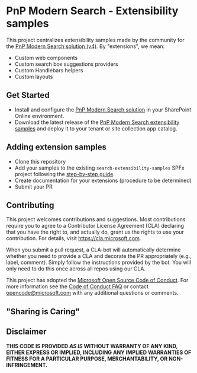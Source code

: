 # PnP Modern Search - Extensibility samples

This project centralizes extensibility samples made by the community for the [PnP Modern Search solution (v4)](https://github.com/microsoft-search/pnp-modern-search). By "extensions", we mean:

- Custom web components
- Custom search box suggestions providers
- Custom Handlebars helpers
- Custom layouts

## Get Started

- Install and configure the [PnP Modern Search solution](https://microsoft-search.github.io/pnp-modern-search/installation/) in your SharePoint Online environment.
- Download the latest release of the [PnP Modern Search extensibility samples](https://github.com/microsoft-search/pnp-modern-search-extensibility-samples/releases) and deploy it to your tenant or site collection app catalog.

## Adding extension samples 

- Clone this repository
- Add your samples to the existing `search-extensibility-samples` SPFx project following the [step-by-step guide](https://microsoft-search.github.io/pnp-modern-search/extensibility/).
- Create documentation for your extensions (procedure to be determined)
- Submit your PR

## Contributing

This project welcomes contributions and suggestions. Most contributions require you to agree to a
Contributor License Agreement (CLA) declaring that you have the right to, and actually do, grant us
the rights to use your contribution. For details, visit https://cla.microsoft.com.

When you submit a pull request, a CLA-bot will automatically determine whether you need to provide
a CLA and decorate the PR appropriately (e.g., label, comment). Simply follow the instructions
provided by the bot. You will only need to do this once across all repos using our CLA.

This project has adopted the [Microsoft Open Source Code of Conduct](https://opensource.microsoft.com/codeofconduct/).
For more information see the [Code of Conduct FAQ](https://opensource.microsoft.com/codeofconduct/faq/) or
contact [opencode@microsoft.com](mailto:opencode@microsoft.com) with any additional questions or comments.

## "Sharing is Caring"

## Disclaimer

**THIS CODE IS PROVIDED *AS IS* WITHOUT WARRANTY OF ANY KIND, EITHER EXPRESS OR IMPLIED, INCLUDING ANY IMPLIED WARRANTIES OF FITNESS FOR A PARTICULAR PURPOSE, MERCHANTABILITY, OR NON-INFRINGEMENT.**
